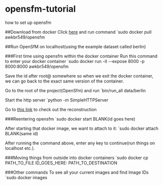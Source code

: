 # opensfm-tutorial
how to set up opensfm

##Download from docker
Click [here](https://hub.docker.com/r/awkbr549/opensfm/) and run command
`sudo docker pull awkbr549/opensfm


##Run OpenSfM on localhost(using the example dataset called berlin)

###First time using opensfm within the docker container
Run this command to enter your docker container
`sudo docker run -it --expose 8000 -p 8000:8000 awkbr549/opensfm

Save the id after root@ somewhere so when we exit the docker container, we can go back to the exact same version of the container.

Go to the root of the project(OpenSfm) and run
`bin/run_all data/berlin

Start the http server
`python -m SimpleHTTPServer

Go to [this link](http://localhost:8000/viewer/reconstruction.html#file=/data/DATASET_NAME/reconstruction.meshed.json) to check out the reconstruction


###Reentering opensfm
`sudo docker start BLANK(id goes here)

After starting that docker image, we want to attach to it:
`sudo docker attach BLANK(same id)

After running the command above, enter any key to continue(run things on localhost etc.).


###Moving things from outside into docker containers
`sudo docker cp PATH_TO_FILE ID_GOES_HERE: PATH_TO_DESTINATION


###Other commands
To see all your current images and find Image IDs
`sudo docker images



